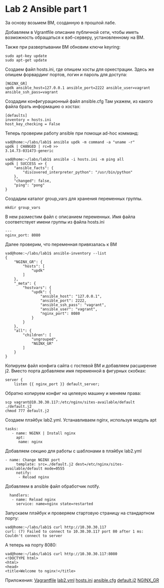 # Lab 2 Ansible part 1

За основу возьмем ВМ, созданную в прошлой лабе.

Добавляем в Vgrantfile описание публичной сети, чтобы иметь возможность обращаться к вэб-серверу,
установленному на ВМ.

Также при развертывании ВМ обновим ключи keyring:
```
sudo apt-key update
sudo apt-get update
```

Создаем файл hosts.ini, где опишем хосты для оркестрации.
Здесь же опишем форвардинг портов, логин и пароль для доступа:
```
[NGINX_GR]
updk ansible_host=127.0.0.1 ansible_port=2222 ansible_user=vagrant ansible_ssh_pass=vagrant
```
Создадим конфигурационный файл ansible.cfg
Там укажем, из какого файла брать информацию о хостах:
```
[defaults]
inventory = hosts.ini
host_key_checking = False
```
Теперь проверим работу ansible при помощи ad-hoc комманд:
```
vad@home:~/labs/lab1$ ansible updk -m command -a "uname -r"
updk | CHANGED | rc=0 >>
3.14.73-031473-generic

vad@home:~/labs/lab1$ ansible -i hosts.ini -m ping all
updk | SUCCESS => {
    "ansible_facts": {
        "discovered_interpreter_python": "/usr/bin/python"
    },
    "changed": false,
    "ping": "pong"
}
```
Создадим каталог group_vars для хранения переменных группы. 
```
mkdir group_vars
```
В нем разместим файл с описанием переменных.
Имя файла соответствует имени группы из файла hosts.ini
```
---
nginx_port: 8080
```
Далее проверим, что переменная привязалась к ВМ
```
vad@home:~/labs/lab1$ ansible-inventory --list
{
    "NGINX_GR": {
        "hosts": [
            "updk"
        ]
    },
    "_meta": {
        "hostvars": {
            "updk": {
                "ansible_host": "127.0.0.1",
                "ansible_port": 2222,
                "ansible_ssh_pass": "vagrant",
                "ansible_user": "vagrant",
                "nginx_port": 8080
            }
        }
    },
    "all": {
        "children": [
            "ungrouped",
            "NGINX_GR"
        ]
    }
}
```
Копируем файл конфига сайта с гостевой ВМ и добавляем расширение j2.
Вместо порта добавляем имя переменной в фигурных скобках:
```
server {
	listen {{ nginx_port }} default_server;
```
Обратно копируем конфиг на целевую машину и меняем права:
```
scp vagrant@10.30.30.117:/etc/nginx/sites-available/default ./default.j2
chmod 777 default.j2
```
Создаем плэйбук lab2.yml.
Устанавливаем nginx, используя модуль apt
```
tasks:
   - name: NGINX | Install nginx
     apt:
      name: nginx
```
Добавляем секцию для работы с шаблонами в плэйбук lab2.yml
```
- name: Change NGINX port
     template: src=./default.j2 dest=/etc/nginx/sites-available/default mode=0555
     notify:
      - Reload nginx
```
Добавляем в ansible файл обработчик notify.
```
  handlers:
   - name: Reload nginx
     service: name=nginx state=restarted
```
Запускаем плэйбук и проверяем стартовую страницу на стандартном порту:
```
vad@home:~/labs/lab1$ curl http://10.30.30.117
curl: (7) Failed to connect to 10.30.30.117 port 80 after 1 ms: Couldn't connect to server
```
А теперь на порту 8080:
```
vad@home:~/labs/lab1$ curl http://10.30.30.117:8080
<!DOCTYPE html>
<html>
<head>
<title>Welcome to nginx!</title>
```
Приложения:
[Vagrantfile](./Vagrantfile)
[lab2.yml](./lab2.yml)
[hosts.ini](./hosts.ini)
[ansible.cfg](./ansible.cfg)
[default.j2](./default.j2)
[NGINX_GR](./group_vars/NGINX_GR)



